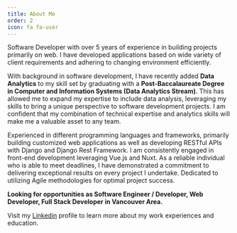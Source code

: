 ```yaml
---
title: About Me
order: 2
icon: fa fa-user
---
```


Software Developer with over 5 years of experience in building projects primarily on web. I have developed applications based on wide
variety of client requirements and adhering to changing environment efficiently.

With background in software development, I have recently added **Data Analytics** to my skill set by graduating with a **Post-Baccalaureate
Degree in Computer and Information Systems (Data Analytics Stream)**. This has allowed me to expand my expertise to include data analysis,
leveraging my skills to bring a unique perspective to software development projects. I am confident that my combination of technical expertise
and analytics skills will make me a valuable asset to any team.

Experienced in different programming languages and frameworks, primarily building customized web applications as well as developing RESTful APIs
with Django and Django Rest Framework. I am consistently engaged in front-end development leveraging Vue.js and Nuxt. As a reliable individual
who is able to meet deadlines, I have demonstrated a commitment to delivering exceptional results on every project I undertake. Dedicated to
utilizing Agile methodologies for optimal project success.

**Looking for opportunities as Software Engineer / Developer, Web Developer, Full Stack Developer in Vancouver Area.**

Visit my [Linkedin](https://www.linkedin.com/in/sisir-ghimire-chettri) profile to learn more about my work experiences and education.
